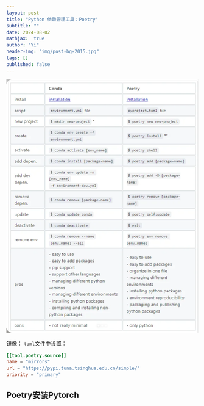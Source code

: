 ```yaml
---
layout: post
title: "Python 依赖管理工具：Poetry"
subtitle: ""
date: 2024-08-02
mathjax:  true
author: "Yi"
header-img: "img/post-bg-2015.jpg"
tags: []
published: false
---
```


![alt text](assets/2024-08-02-python-poetry/image.png)

镜像：
`toml`文件中设置：

```toml
[[tool.poetry.source]]
name = "mirrors"
url = "https://pypi.tuna.tsinghua.edu.cn/simple/"
priority = "primary"
```

## Poetry安装Pytorch

